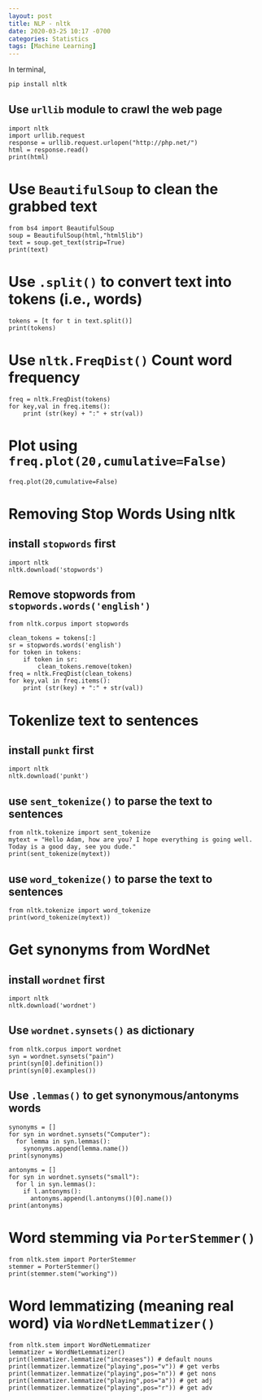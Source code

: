 ```yaml
---
layout: post
title: NLP - nltk
date: 2020-03-25 10:17 -0700
categories: Statistics
tags: [Machine Learning]
---
```


In terminal,
```bash
pip install nltk
```

## Use `urllib` module to crawl the web page
```python3
import nltk
import urllib.request
response = urllib.request.urlopen("http://php.net/")
html = response.read()
print(html)
```

# Use `BeautifulSoup` to clean the grabbed text
```python3
from bs4 import BeautifulSoup
soup = BeautifulSoup(html,"html5lib")
text = soup.get_text(strip=True)
print(text)
```

# Use `.split()` to convert text into tokens (i.e., words)

```python3s
tokens = [t for t in text.split()]
print(tokens)
```

# Use `nltk.FreqDist()` Count word frequency
```python3
freq = nltk.FreqDist(tokens)
for key,val in freq.items():
    print (str(key) + ":" + str(val))
```


# Plot using `freq.plot(20,cumulative=False)`
```python3
freq.plot(20,cumulative=False)
```

# Removing Stop Words Using nltk

## install `stopwords` first
```python3
import nltk
nltk.download('stopwords')
```

## Remove stopwords from `stopwords.words('english')`
```python3
from nltk.corpus import stopwords

clean_tokens = tokens[:]
sr = stopwords.words('english')
for token in tokens:
    if token in sr:
        clean_tokens.remove(token)
freq = nltk.FreqDist(clean_tokens)
for key,val in freq.items():
    print (str(key) + ":" + str(val))
```

# Tokenlize text to sentences

## install `punkt` first

```python3
import nltk
nltk.download('punkt')
```

## use `sent_tokenize()` to parse the text to sentences
```python3
from nltk.tokenize import sent_tokenize
mytext = "Hello Adam, how are you? I hope everything is going well. Today is a good day, see you dude."
print(sent_tokenize(mytext))
```

## use `word_tokenize()` to parse the text to sentences
```python3
from nltk.tokenize import word_tokenize
print(word_tokenize(mytext))
```

# Get synonyms from WordNet

## install `wordnet` first

```python3
import nltk
nltk.download('wordnet')
```

## Use `wordnet.synsets()` as dictionary
```python3
from nltk.corpus import wordnet
syn = wordnet.synsets("pain")
print(syn[0].definition())
print(syn[0].examples())
```


## Use `.lemmas()` to get synonymous/antonyms words
```python3
synonyms = []
for syn in wordnet.synsets("Computer"):
  for lemma in syn.lemmas():
    synonyms.append(lemma.name())
print(synonyms)

antonyms = []
for syn in wordnet.synsets("small"):
  for l in syn.lemmas():
    if l.antonyms():
      antonyms.append(l.antonyms()[0].name())
print(antonyms)
```

# Word stemming via `PorterStemmer()`

```python3
from nltk.stem import PorterStemmer
stemmer = PorterStemmer()
print(stemmer.stem("working"))
```

# Word lemmatizing (meaning real word) via `WordNetLemmatizer()`

```python3
from nltk.stem import WordNetLemmatizer
lemmatizer = WordNetLemmatizer()
print(lemmatizer.lemmatize("increases")) # default nouns
print(lemmatizer.lemmatize("playing",pos="v")) # get verbs
print(lemmatizer.lemmatize("playing",pos="n")) # get nons
print(lemmatizer.lemmatize("playing",pos="a")) # get adj
print(lemmatizer.lemmatize("playing",pos="r")) # get adv
```
